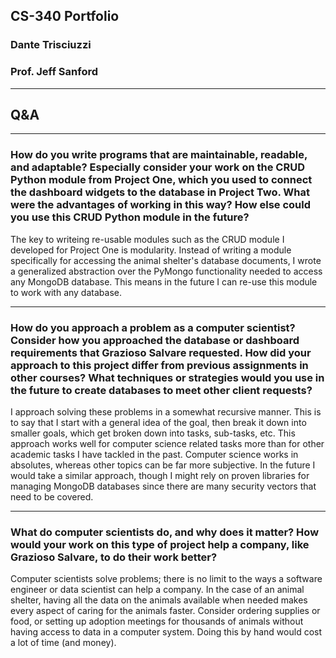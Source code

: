 
## CS-340 Portfolio
### Dante Trisciuzzi
### Prof. Jeff Sanford

---

## Q&A 

---
### How do you write programs that are maintainable, readable, and adaptable? Especially consider your work on the CRUD Python module from Project One, which you used to connect the dashboard widgets to the database in Project Two. What were the advantages of working in this way? How else could you use this CRUD Python module in the future?

The key to writeing re-usable modules such as the CRUD module I developed for Project One is modularity. Instead of writing a module specifically for accessing the animal shelter's database documents, I wrote a generalized abstraction over the PyMongo functionality needed to access any MongoDB database. This means in the future I can re-use this module to work with any database.


---
### How do you approach a problem as a computer scientist? Consider how you approached the database or dashboard requirements that Grazioso Salvare requested. How did your approach to this project differ from previous assignments in other courses? What techniques or strategies would you use in the future to create databases to meet other client requests?

I approach solving these problems in a somewhat recursive manner. This is to say that I start with a general idea of the goal, then break it down into smaller goals, which get broken down into tasks, sub-tasks, etc. This approach works well for computer science related tasks more than for other academic tasks I have tackled in the past. Computer science works in absolutes, whereas other topics can be far more subjective. In the future I would take a similar approach, though I might rely on proven libraries for managing MongoDB databases since there are many security vectors that need to be covered.

---
### What do computer scientists do, and why does it matter? How would your work on this type of project help a company, like Grazioso Salvare, to do their work better?

Computer scientists solve problems; there is no limit to the ways a software engineer or data scientist can help a company. In the case of an animal shelter, having all the data on the animals available when needed makes every aspect of caring for the animals faster. Consider ordering supplies or food, or setting up adoption meetings for thousands of animals without having access to data in a computer system. Doing this by hand would cost a lot of time (and money).